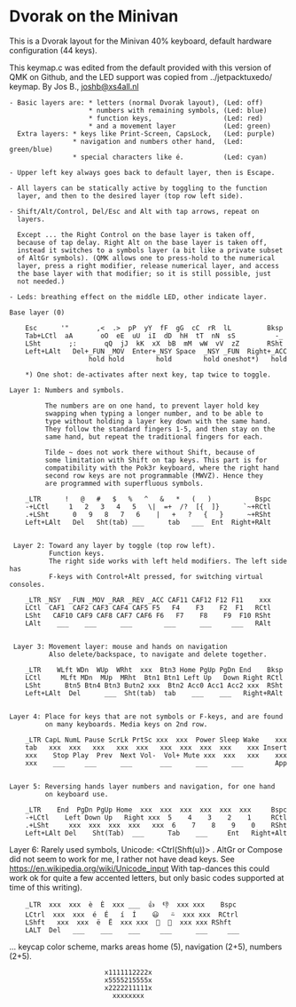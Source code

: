 # Dvorak on the Minivan

This is a Dvorak layout for the Minivan 40% keyboard, default hardware
configuration (44 keys).

This keymap.c was edited from the default provided with this version of
QMK on Github, and the LED support was copied from ../jetpacktuxedo/
keymap. By Jos B., <joshb@xs4all.nl>


    - Basic layers are: * letters (normal Dvorak layout), (Led: off)
                        * numbers with remaining symbols, (Led: blue)
                        * function keys,                  (Led: red)
                        * and a movement layer            (Led: green)
      Extra layers: * keys like Print-Screen, CapsLock,   (Led: purple)
                    * navigation and numbers other hand,  (Led: green/blue)
                    * special characters like é.          (Led: cyan)

    - Upper left key always goes back to default layer, then is Escape.

    - All layers can be statically active by toggling to the function
      layer, and then to the desired layer (top row left side).

    - Shift/Alt/Control, Del/Esc and Alt with tap arrows, repeat on
      layers.

      Except ... the Right Control on the base layer is taken off,
      because of tap delay. Right Alt on the base layer is taken off,
      instead it switches to a symbols layer (a bit like a private subset
      of AltGr symbols). (QMK allows one to press-hold to the numerical 
      layer, press a right modifier, release numerical layer, and access
      the base layer with that modifier; so it is still possible, just
      not needed.)
 
    - Leds: breathing effect on the middle LED, other indicate layer.

    Base layer (0)

        Esc      '"       ,<  .>  pP  yY  fF  gG  cC  rR  lL         Bksp
        Tab+LCtl  aA       oO  eE  uU  iI  dD  hH  tT  nN  sS          -_
        LSht       ;:       qQ  jJ  kK  xX  bB  mM  wW  vV  zZ       RSht
        Left+LAlt   Del+_FUN _MOV  Enter+_NSY Space  _NSY _FUN  Right+_ACC
                        hold hold        hold        hold oneshot*)   hold
  
        *) One shot: de-activates after next key, tap twice to toggle.
        
    Layer 1: Numbers and symbols.

             The numbers are on one hand, to prevent layer hold key
             swapping when typing a longer number, and to be able to
             type without holding a layer key down with the same hand.
             They follow the standard fingers 1-5, and then stay on the
             same hand, but repeat the traditional fingers for each.

             Tilde ~ does not work there without Shift, because of
             some limitation with Shift on tap keys. This part is for
             compatibility with the Pok3r keyboard, where the right hand
             second row keys are not programmable (MWVZ). Hence they
             are programmed with superfluous symbols.

        _LTR      !   @   #   $   %   ^   &   *   (   )           Bspc
        -+LCtl     1   2   3   4   5   \|  =+  /?  [{  ]}      `~+RCtl
        .+LSht      0   9   8   7   6    |   +   ?   {   }      ~+RSht
        Left+LAlt   Del   Sht(tab) ___      tab   ___  Ent  Right+RAlt
         
                
     Layer 2: Toward any layer by toggle (top row left). 
              Function keys. 
              The right side works with left held modifiers. The left side has
              F-keys with Control+Alt pressed, for switching virtual consoles.
    
        _LTR _NSY  _FUN _MOV _RAR _REV _ACC CAF11 CAF12 F12 F11    xxx
        LCtl  CAF1  CAF2 CAF3 CAF4 CAF5 F5   F4    F3    F2  F1   RCtl
        LSht   CAF10 CAF9 CAF8 CAF7 CAF6 F6   F7    F8    F9  F10 RSht
        LAlt    ___    ___      ___        ___      ___     ___   RAlt
        

     Layer 3: Movement layer: mouse and hands on navigation
              Also delete/backspace, to navigate and delete together.

        _LTR    WLft WDn  WUp  WRht  xxx  Btn3 Home PgUp PgDn End    Bksp
        LCtl     MLft MDn  MUp  MRht  Btn1 Btn1 Left Up   Down Right RCtl
        LSht      Btn5 Btn4 Btn3 Butn2 xxx  Btn2 Acc0 Acc1 Acc2 xxx  RSht
        Left+LAlt  Del      ___  Sht(tab)  tab    ___    ___   Right+RAlt
        
                
    Layer 4: Place for keys that are not symbols or F-keys, and are found
             on many keyboards. Media keys on 2nd row. 

        _LTR CapL NumL Pause ScrLk PrtSc xxx  xxx  Power Sleep Wake    xxx   
        tab   xxx  xxx   xxx   xxx  xxx   xxx  xxx  xxx  xxx    xxx Insert
        xxx    Stop Play  Prev  Next Vol-  Vol+ Mute xxx  xxx   xxx    xxx
        xxx    ___     ___      ___       ___      ___      ___        App
        

    Layer 5: Reversing hands layer numbers and navigation, for one hand
             on keyboard use.  
    
        _LTR    End  PgDn PgUp Home  xxx  xxx  xxx  xxx  xxx  xxx     Bspc
        -+LCtl    Left Down Up   Right xxx  5    4    3    2    1     RCtl
        .+LSht     xxx  xxx  xxx  xxx   xxx  6    7    8    9    0    RSht
        Left+LAlt Del    Sht(Tab)  ___      Tab    ___     Ent   Right+Alt
        

   Layer 6: Rarely used symbols, Unicode: <Ctrl(Shft(u))> <HEX input> <space>.
            AltGr or Compose did not seem to work for me, I rather not have
            dead keys. See https://en.wikipedia.org/wiki/Unicode_input 
            With tap-dances this could work ok for quite a few accented letters,
            but only basic codes supported at time of this writing).

        _LTR  xxx  xxx  è  È  xxx ___  👍  👎  xxx xxx    Bspc
        LCtrl  xxx  xxx  é  É   í  Í    😃   ⍨  xxx xxx  RCtrl
        LShft   xxx  xxx  ë  Ë  xxx xxx  🙂  🙁  xxx xxx RShft
        LALT  Del   ___    ___    ___     ___      ___     ___


   ... keycap color scheme, marks areas home (5), navigation (2+5), numbers (2+5).

                            x1111112222x
                            x5555215555x
                            x2222211111x
                              xxxxxxxx

